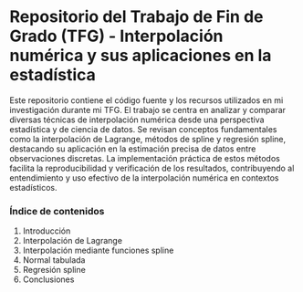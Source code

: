 # Repositorio del Trabajo de Fin de Grado (TFG) - Interpolación numérica y sus aplicaciones en la estadística

Este repositorio contiene el código fuente y los recursos utilizados en mi investigación durante mi TFG. El trabajo se centra en analizar y comparar diversas técnicas de interpolación numérica desde una perspectiva estadística y de ciencia de datos. Se revisan conceptos fundamentales como la interpolación de Lagrange, métodos de spline y regresión spline, destacando su aplicación en la estimación precisa de datos entre observaciones discretas. La implementación práctica de estos métodos facilita la reproducibilidad y verificación de los resultados, contribuyendo al entendimiento y uso efectivo de la interpolación numérica en contextos estadísticos.

### Índice de contenidos

1. Introducción
2. Interpolación de Lagrange
3. Interpolación mediante funciones spline 
4. Normal tabulada 
5. Regresión spline 
6. Conclusiones
